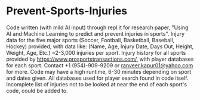 # Prevent-Sports-Injuries
Code written (with mild AI input) through repl.it for research paper, "Using AI and Machine Learning to predict and prevent injuries in sports".
Injury data for the five major sports (Soccer, Football, Basketball, Baseball, Hockey) provided, with data like:
(Name, Age, Injury Date, Days Out, Height, Weight, Age, Etc.)
~2-3,000 injuries per sport.
Injury history for all sports provided by https://www.prosportstransactions.com/, with player databases for each sport.
Contact +1 (954)-909-9209 or ranveer.kapur01@yahoo.com for more.
Code may have a high runtime, 6-30 minutes depending on sport and dates given.
All databases used for player search found in code itself.
Incomplete list of injuries not to be looked at near the end of each sport's code, could be added to.
